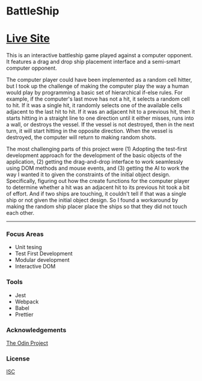 # BattleShip

# [Live Site](https://jonro2955.github.io/odin_javascript_7_battleship_2.0/)

This is an interactive battleship game played against a computer opponent. It features a drag and drop ship placement interface and a semi-smart computer opponent. 

The computer player could have been implemented as a random cell hitter, but I took up the challenge of making the computer play the way a human would play by programming a basic set of hierarchical if-else rules. For example, if the computer's last move has not a hit, it selects a random cell to hit. If it was a single hit, it randomly selects one of the available cells adjacent to the last hit to hit. If it was an adjacent hit to a previous hit, then it starts hitting in a straight line to one direction until it either misses, runs into a wall, or destroys the vessel. If the vessel is not destroyed, then in the next turn, it will start hitting in the opposite direction. When the vessel is destroyed, the computer will return to making random shots.  

The most challenging parts of this project were (1) Adopting the test-first development approach for the development of the basic objects of the application, (2) getting the drag-and-drop interface to work seamlessly using DOM methods and mouse events, and (3) getting the AI to work the way I wanted it to given the constraints of the initial object design. Specifically, figuring out how the create functions for the computer player to determine whether a hit was an adjacent hit to its previous hit took a bit of effort. And if two ships are touching, it couldn't tell if that was a single ship or not given the initial object design. So I found a workaround by making the random ship placer place the ships so that they did not touch each other. 

<hr/>

### Focus Areas
- Unit tesing 
- Test First Development
- Modular development
- Interactive DOM 

### Tools 
- Jest
- Webpack
- Babel
- Prettier
 
### Acknowledgements

[The Odin Project](https://www.theodinproject.com/)

### License

[ISC](https://opensource.org/licenses/ISC)
